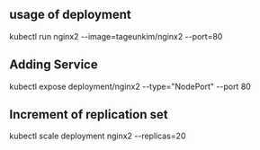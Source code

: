 ## usage of deployment
kubectl run nginx2 --image=tageunkim/nginx2 --port=80  

## Adding Service
kubectl expose deployment/nginx2 --type="NodePort" --port 80  

## Increment of replication set
kubectl scale deployment nginx2 --replicas=20  
